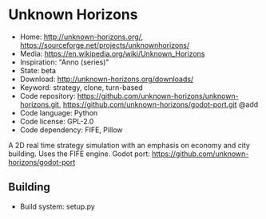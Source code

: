 # Unknown Horizons

- Home: http://unknown-horizons.org/, https://sourceforge.net/projects/unknownhorizons/
- Media: https://en.wikipedia.org/wiki/Unknown_Horizons
- Inspiration: "Anno (series)"
- State: beta
- Download: http://unknown-horizons.org/downloads/
- Keyword: strategy, clone, turn-based
- Code repository: https://github.com/unknown-horizons/unknown-horizons.git, https://github.com/unknown-horizons/godot-port.git @add
- Code language: Python
- Code license: GPL-2.0
- Code dependency: FIFE, Pillow

A 2D real time strategy simulation with an emphasis on economy and city building.
Uses the FIFE engine. Godot port: https://github.com/unknown-horizons/godot-port

## Building

- Build system: setup.py
